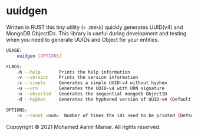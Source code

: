 # uuidgen

Written in RUST this tiny utility (`< 200kb`) quickly generates UUID(v4) and MongoDB ObjectIDs. This library is useful during development and testing when you need to generate UUIDs and Object for your entities.


```sh
USAGE:
    uuidgen [OPTIONS]

FLAGS:
    -h --help       Prints the help information
    -v --version    Prints the version information
    -s --simple     Generates a simple UUID-v4 without hyphen
    -u --urn        Generates the UUID-v4 with URN signature
    -o --objectid   Generates the sequential mongodb ObjectID
    -d --hyphen     Generates the hyphened version of UUID-v4 (Default)

OPTIONS:
    -c --count <num>  Number of times the ids need to be printed (Default 1)
```

Copoyright © 2021 Mohamed Aamir Maniar. All rights reserved.
